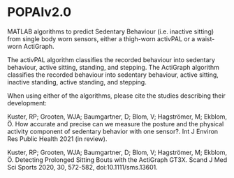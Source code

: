 # POPAIv2.0
MATLAB algorithms to predict Sedentary Behaviour (i.e. inactive sitting) from single body worn sensors, either a thigh-worn activPAL or a waist-worn ActiGraph.

The activPAL algorithm classifies the recorded behaviour into sedentary behaviour, active sitting, standing, and stepping. 
The ActiGraph algorithm classifies the recorded behaviour into sedentary behaviour, active sitting, inactive standing, active standing, and stepping.

When using either of the algorithms, please cite the studies describing their development:

Kuster, RP; Grooten, WJA; Baumgartner, D; Blom, V; Hagströmer, M; Ekblom, Ö. How accurate and precise can we measure the posture and the physical activity component of sedentary behavior with one sensor?. Int J Environ Res Public Health 2021 (in review). 

Kuster, RP; Grooten, WJA; Baumgartner, D; Blom, V; Hagströmer, M; Ekblom, Ö. Detecting Prolonged Sitting Bouts with the ActiGraph GT3X. Scand J Med Sci Sports 2020, 30, 572-582, doi:10.1111/sms.13601.

